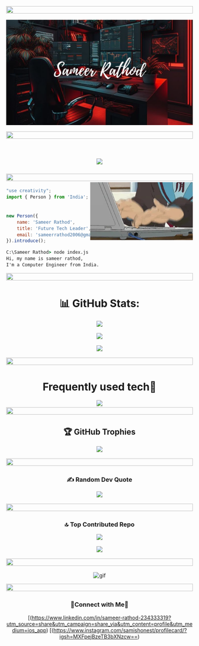 <img src="https://i.imgur.com/dBaSKWF.gif" height="20" width="100%">



![](https://github.com/Whatisthissam/Whatisthissam/blob/main/Purple%20and%20White%20Modern%20Business%20YouTube%20Thumbnail.png?raw=true)


<img src="https://i.imgur.com/dBaSKWF.gif" height="20" width="100%">


<h1 align="center">
    <img src="https://readme-typing-svg.herokuapp.com/?font=Righteous&size=35&center=true&vCenter=true&width=500&height=70&duration=5000&lines=Welcome+to+my+GitHub+Profile!;" />
</h1>



<img src="https://i.imgur.com/dBaSKWF.gif" height="20" width="100%">

<img src="https://github.com/Whatisthissam/Whatisthissam/blob/main/typing.gif?raw=true" alt="coding gif" height="55%" width="55%" align="right">

<div align="left">
    
```js
"use creativity";
import { Person } from 'India';


new Person({
    name: 'Sameer Rathod',
    title: 'Future Tech Leader',
    email: 'sameerrathod2006@gmail.com',
}).introduce();
```

```cmd
C:\Sameer Rathod> node index.js
Hi, my name is sameer rathod,
I'm a Computer Engineer from India.
```

<!-- Proudly created with GPRM ( https://gprm.itsvg.in ) -->




 
 <div align="center">
  

<img src="https://i.imgur.com/dBaSKWF.gif" height="20" width="100%">


 <div align="center">

 # 📊 GitHub Stats:

 <div align="center">

![](https://github-readme-stats.vercel.app/api/top-langs/?username=whatisthissam&theme=nightowl&hide_border=false&include_all_commits=true&count_private=true&layout=compact)

<div align="center">
     
![](https://github-readme-stats.vercel.app/api?username=whatisthissam&theme=nightowl&hide_border=false&include_all_commits=true&count_private=true)      

<div align="center">

![](https://github-readme-streak-stats.herokuapp.com/?user=whatisthissam&theme=nightowl&hide_border=false) <br/>


<img src="https://i.imgur.com/dBaSKWF.gif" height="20" width="100%">


# Frequently used tech🚀

<img src="https://skillicons.dev/icons?i=python,discord,github,cpp,git,vscode,notion,ps,linkedin" />

<img src="https://i.imgur.com/dBaSKWF.gif" height="20" width="100%">


## 🏆 GitHub Trophies

![](https://github-profile-trophy.vercel.app/?username=whatisthissam&theme=radical&no-frame=true&no-bg=false&margin-w=4)

<img src="https://i.imgur.com/dBaSKWF.gif" height="20" width="100%">

### ✍️ Random Dev Quote


![](https://quotes-github-readme.vercel.app/api?type=vetical&theme=radical)


<img src="https://i.imgur.com/dBaSKWF.gif" height="20" width="100%">


### 🔝 Top Contributed Repo

![](https://github-contributor-stats.vercel.app/api?username=whatisthissam&limit=5&theme=dark&combine_all_yearly_contributions=true)


[![](https://visitcount.itsvg.in/api?id=whatisthissam&icon=1&color=1)](https://visitcount.itsvg.in)

<img src="https://i.imgur.com/dBaSKWF.gif" height="20" width="100%">

![gif](https://media3.giphy.com/media/v1.Y2lkPTc5MGI3NjExeWQ4OWVyaWdscnBka280bml5Nm9rMTJsc2FkeHM0czhlY283djMxZyZlcD12MV9pbnRlcm5hbF9naWZfYnlfaWQmY3Q9Zw/f3iwJFOVOwuy7K6FFw/giphy.webp)


<img src="https://i.imgur.com/dBaSKWF.gif" height="20" width="100%">




<h3 align="center">🤝Connect with Me🤝</h3>
<div align="center">

[(https://www.linkedin.com/in/sameer-rathod-234333319?utm_source=share&utm_campaign=share_via&utm_content=profile&utm_medium=ios_app)
[(https://www.instagram.com/samishonest/profilecard/?igsh=MXFpejBzeTB3bXNzcw==)

</div>





